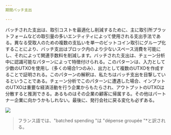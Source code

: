```yaml
---
期間バッチ支出

---
```

バッチされた支出は、取引コストを最適化し削減するために、主に取引所プラットフォームなどの取引量の多いエンティティによって使用される支出手法である。異なる受取人のための複数の支払いを単一のビットコイン取引にグループ化することにより、バッチ支出はブロック内のより少ないスペース消費を可能にし、それによって関連手数料を削減します。バッチされた支出は、チェーン分析中に認識可能なパターンによって特徴付けられる。このパターンは、入力として少数のUTXOを使用し（多くの場合1つのみ）、出力として複数のUTXOを作成することで証明される。このパターンの解釈は、私たちはバッチ支出を目撃しているということである。チェーン分析でこのパターンに遭遇した場合、インプットのUTXOは重要な経済活動を行う企業からもたらされ、アウトプットのUTXOは分散すると推測できる。あるものはその企業の顧客に帰属する。その他はパートナー企業に向かうかもしれない。最後に、発行会社に戻る変化も必ずある。

![](../../dictionnaire/assets/8.webp)

> フランス語では、"batched spending "は "dépense groupée "*と訳される。